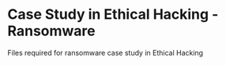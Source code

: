 # Case Study in Ethical Hacking - Ransomware
Files required for ransomware case study in Ethical Hacking

